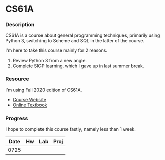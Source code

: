 # CS61A

### Description

CS61A is a course about general programming techniques, primarily using Python 3, switching to Scheme and SQL in the latter of the course.

I'm here to take this course mainly for 2 reasons.

1. Review Python 3 from a new angle.
2. Complete SICP learning, which I gave up in last summer break.

### Resource

I'm using Fall 2020 edition of CS61A.

- [Course Website](https://inst.eecs.berkeley.edu/~cs61a/fa20/)
- [Online Textbook](http://composingprograms.com/)

### Progress

I hope to complete this course fastly, namely less than 1 week.

|Date   |Hw     |Lab    |Proj   |
|:-:    |:-:    |:-:    |:-:    |
|0725   |       |       |       |